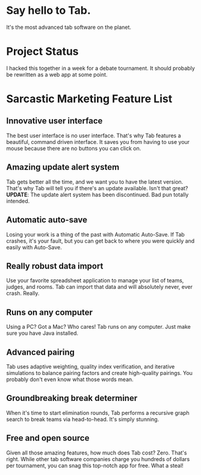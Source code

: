 # Say hello to Tab.

It's the most advanced tab software on the planet.

# Project Status

I hacked this together in a week for a debate tournament. It should probably be rewritten as a web app at some point.

# Sarcastic Marketing Feature List

## Innovative user interface
The best user interface is no user interface. That's why Tab features a beautiful, command driven interface. It saves you from having to use your mouse because there are no buttons you can click on.

## Amazing update alert system
Tab gets better all the time, and we want you to have the latest version. That's why Tab will tell you if there's an update available. Isn't that great? **UPDATE**: The update alert system has been discontinued. Bad pun totally intended.

## Automatic auto-save
Losing your work is a thing of the past with Automatic Auto-Save. If Tab crashes, it's your fault, but you can get back to where you were quickly and easily with Auto-Save.

## Really robust data import
Use your favorite spreadsheet application to manage your list of teams, judges, and rooms. Tab can import that data and will absolutely never, ever crash. Really.

## Runs on any computer
Using a PC? Got a Mac? Who cares! Tab runs on any computer. Just make sure you have Java installed.

## Advanced pairing
Tab uses adaptive weighting, quality index verification, and iterative simulations to balance pairing factors and create high-quality pairings. You probably don't even know what those words mean.

## Groundbreaking break determiner
When it's time to start elimination rounds, Tab performs a recursive graph search to break teams via head-to-head. It's simply stunning.

## Free and open source
Given all those amazing features, how much does Tab cost? Zero. That's right. While other tab software companies charge you hundreds of dollars per tournament, you can snag this top-notch app for free. What a steal!
